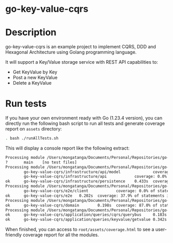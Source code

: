 # go-key-value-cqrs

# Description

go-key-value-cqrs is an example project to implement CQRS, DDD and Hexagonal Architecture using Golang programming language.

It will support a Key/Value storage service with REST API capabilities to:
* Get KeyValue by Key
* Post a new KeyValue
* Delete a KeyValue


# Run tests

If you have your own environment ready with Go (1.23.4 version), you can directly run the following bash script to run 
all tests and generate coverage report on ``assets`` directory:
``` bash
. bash ./runAllTests.sh
```

This will display a console report like the following extract:

```bash
Processing module /Users/mongatanga/Documents/Personal/Repositories/go-key-value-cqrs
?       main    [no test files]
Processing module /Users/mongatanga/Documents/Personal/Repositories/go-key-value-cqrs/internal/infrastructure
        go-key-value-cqrs/infrastructure/api/model              coverage: 0.0% of statements
        go-key-value-cqrs/infrastructure/api            coverage: 0.0% of statements
ok      go-key-value-cqrs/infrastructure/persistence    0.433s  coverage: 6.7% of statements in go-key-value-cqrs/...
Processing module /Users/mongatanga/Documents/Personal/Repositories/go-key-value-cqrs/internal/e2e
        go-key-value-cqrs/e2e/client            coverage: 0.0% of statements
ok      go-key-value-cqrs/e2e   0.202s  coverage: 37.9% of statements in go-key-value-cqrs/...
Processing module /Users/mongatanga/Documents/Personal/Repositories/go-key-value-cqrs/internal/domain
ok      go-key-value-cqrs/domain        0.198s  coverage: 87.0% of statements in go-key-value-cqrs/...
Processing module /Users/mongatanga/Documents/Personal/Repositories/go-key-value-cqrs/internal/application
ok      go-key-value-cqrs/application/queries/cqrs/querybus     0.183s  coverage: 88.2% of statements in go-key-value-cqrs/...
ok      go-key-value-cqrs/application/queries/keyvalue/getvalue 0.342s  coverage: 27.5% of statements in go-key-value-cqrs/...
```

When finished, you can access to ```root/assets/coverage.html``` to see a user-friendly coverage report for 
all the modules.